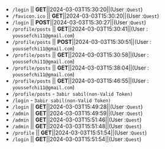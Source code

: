 
 - `/login` || **GET**||2024-03-03T15:30:20||(User :`Quest`)
 - `/favicon.ico` || **GET**||2024-03-03T15:30:20||(User :`Quest`)
 - `/login` || **POST**||2024-03-03T15:30:27||(User :`Quest`)
 - `/profile/posts` || **GET**||2024-03-03T15:30:41||(User : `youssefchi11@gmail.com`)
 - `/profile/posts` || **POST**||2024-03-03T15:30:51||(User : `youssefchi11@gmail.com`)
 - `/profile/posts` || **GET**||2024-03-03T15:30:58||(User : `youssefchi11@gmail.com`)
 - `/profile/posts` || **GET**||2024-03-03T15:38:04||(User : `youssefchi11@gmail.com`)
 - `/profile/posts` || **GET**||2024-03-03T15:46:55||(User : `youssefchi11@gmail.com`)
 - `/profile/posts` - `3abir sabil(non-Valid Token)` 
 - `/login` - `3abir sabil(non-Valid Token)` 
  - `/login` || **GET**||2024-03-03T15:49:28||(User :`Quest`)
 - `/admin` || **GET**||2024-03-03T15:49:59||(User :`Quest`)
 - `/admin` || **GET**||2024-03-03T15:51:46||(User :`Quest`)
 - `/admin` || **GET**||2024-03-03T15:51:48||(User :`Quest`)
 - `/profile` || **GET**||2024-03-03T15:51:54||(User :`Quest`)
 - `/login` || **GET**||2024-03-03T15:51:54||(User :`Quest`)
